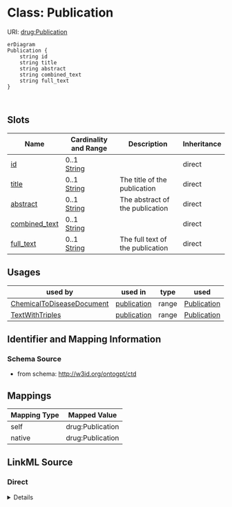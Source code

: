 # Class: Publication



URI: [drug:Publication](http://w3id.org/ontogpt/drug/Publication)


```mermaid
erDiagram
Publication {
    string id  
    string title  
    string abstract  
    string combined_text  
    string full_text  
}



```



<!-- no inheritance hierarchy -->


## Slots

| Name | Cardinality and Range | Description | Inheritance |
| ---  | --- | --- | --- |
| [id](id.md) | 0..1 <br/> [String](String.md) |  | direct |
| [title](title.md) | 0..1 <br/> [String](String.md) | The title of the publication | direct |
| [abstract](abstract.md) | 0..1 <br/> [String](String.md) | The abstract of the publication | direct |
| [combined_text](combined_text.md) | 0..1 <br/> [String](String.md) |  | direct |
| [full_text](full_text.md) | 0..1 <br/> [String](String.md) | The full text of the publication | direct |





## Usages

| used by | used in | type | used |
| ---  | --- | --- | --- |
| [ChemicalToDiseaseDocument](ChemicalToDiseaseDocument.md) | [publication](publication.md) | range | [Publication](Publication.md) |
| [TextWithTriples](TextWithTriples.md) | [publication](publication.md) | range | [Publication](Publication.md) |






## Identifier and Mapping Information







### Schema Source


* from schema: http://w3id.org/ontogpt/ctd





## Mappings

| Mapping Type | Mapped Value |
| ---  | ---  |
| self | drug:Publication |
| native | drug:Publication |





## LinkML Source

<!-- TODO: investigate https://stackoverflow.com/questions/37606292/how-to-create-tabbed-code-blocks-in-mkdocs-or-sphinx -->

### Direct

<details>
```yaml
name: Publication
from_schema: http://w3id.org/ontogpt/ctd
rank: 1000
attributes:
  id:
    name: id
    description: The publication identifier
    from_schema: http://w3id.org/ontogpt/ctd
  title:
    name: title
    description: The title of the publication
    from_schema: http://w3id.org/ontogpt/ctd
    rank: 1000
  abstract:
    name: abstract
    description: The abstract of the publication
    from_schema: http://w3id.org/ontogpt/ctd
    rank: 1000
  combined_text:
    name: combined_text
    from_schema: http://w3id.org/ontogpt/ctd
    rank: 1000
  full_text:
    name: full_text
    description: The full text of the publication
    from_schema: http://w3id.org/ontogpt/ctd
    rank: 1000

```
</details>

### Induced

<details>
```yaml
name: Publication
from_schema: http://w3id.org/ontogpt/ctd
rank: 1000
attributes:
  id:
    name: id
    description: The publication identifier
    from_schema: http://w3id.org/ontogpt/ctd
    alias: id
    owner: Publication
    domain_of:
    - NamedEntity
    - Publication
    range: string
  title:
    name: title
    description: The title of the publication
    from_schema: http://w3id.org/ontogpt/ctd
    rank: 1000
    alias: title
    owner: Publication
    domain_of:
    - Publication
    range: string
  abstract:
    name: abstract
    description: The abstract of the publication
    from_schema: http://w3id.org/ontogpt/ctd
    rank: 1000
    alias: abstract
    owner: Publication
    domain_of:
    - Publication
    range: string
  combined_text:
    name: combined_text
    from_schema: http://w3id.org/ontogpt/ctd
    rank: 1000
    alias: combined_text
    owner: Publication
    domain_of:
    - Publication
    range: string
  full_text:
    name: full_text
    description: The full text of the publication
    from_schema: http://w3id.org/ontogpt/ctd
    rank: 1000
    alias: full_text
    owner: Publication
    domain_of:
    - Publication
    range: string

```
</details>